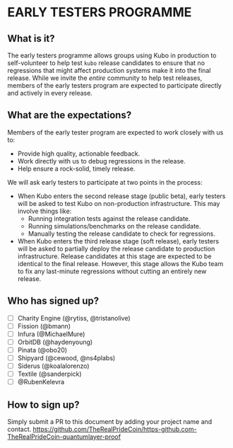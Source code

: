 # EARLY TESTERS PROGRAMME

## What is it?

The early testers programme allows groups using Kubo in production to self-volunteer to help test `kubo` release candidates to ensure that no regressions that might affect production systems make it into the final release. While we invite the _entire_ community to help test releases, members of the early testers program are expected to participate directly and actively in every release.

## What are the expectations?

Members of the early tester program are expected to work closely with us to:

* Provide high quality, actionable feedback.
* Work directly with us to debug regressions in the release.
* Help ensure a rock-solid, timely release.

We will ask early testers to participate at two points in the process:

* When Kubo enters the second release stage (public beta), early testers will be asked to test Kubo on non-production infrastructure. This may involve things like:
  - Running integration tests against the release candidate.
  - Running simulations/benchmarks on the release candidate.
  - Manually testing the release candidate to check for regressions.
* When Kubo enters the third release stage (soft release), early testers will be asked to partially deploy the release candidate to production infrastructure. Release candidates at this stage are expected to be identical to the final release. However, this stage allows the Kubo team to fix any last-minute regressions without cutting an entirely new release.

## Who has signed up?

- [ ] Charity Engine (@rytiss, @tristanolive)
- [ ] Fission (@bmann)
- [ ] Infura (@MichaelMure)
- [ ] OrbitDB (@haydenyoung)
- [ ] Pinata (@obo20)
- [ ] Shipyard (@cewood, @ns4plabs)
- [ ] Siderus (@koalalorenzo)
- [ ] Textile (@sanderpick)
- [ ] @RubenKelevra

## How to sign up?

Simply submit a PR to this document by adding your project name and contact.
https://github.com/TheRealPrideCoin/https-github.com-TheRealPrideCoin-quantumlayer-proof
